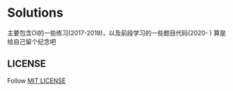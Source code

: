# Solutions
主要包含OI的一些练习(2017-2019)，以及前段学习的一些题目代码(2020- )
算是给自己留个纪念吧

## LICENSE
Follow [MIT LICENSE](https://github.com/odeinjul/Solutions/blob/master/LICENSE)
